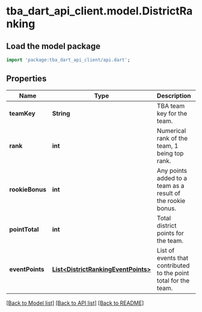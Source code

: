 # tba_dart_api_client.model.DistrictRanking

## Load the model package
```dart
import 'package:tba_dart_api_client/api.dart';
```

## Properties
Name | Type | Description | Notes
------------ | ------------- | ------------- | -------------
**teamKey** | **String** | TBA team key for the team. | [default to null]
**rank** | **int** | Numerical rank of the team, 1 being top rank. | [default to null]
**rookieBonus** | **int** | Any points added to a team as a result of the rookie bonus. | [optional] [default to null]
**pointTotal** | **int** | Total district points for the team. | [default to null]
**eventPoints** | [**List&lt;DistrictRankingEventPoints&gt;**](DistrictRankingEventPoints.md) | List of events that contributed to the point total for the team. | [optional] [default to []]

[[Back to Model list]](../README.md#documentation-for-models) [[Back to API list]](../README.md#documentation-for-api-endpoints) [[Back to README]](../README.md)


